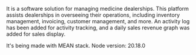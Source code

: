 It is a software solution for managing medicine dealerships. This platform assists dealerships in overseeing their operations, including inventory management, invoicing, customer management, and more. 
An activity log has been added for activity tracking, and a daily sales revenue graph was added for sales display.

It's being made with MEAN stack.
Node version: 20.18.0
